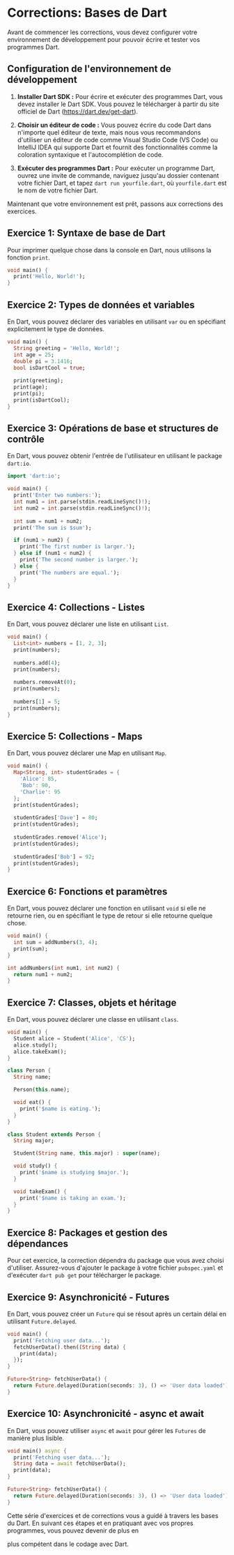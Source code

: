 # Corrections: Bases de Dart

Avant de commencer les corrections, vous devez configurer votre environnement de développement pour pouvoir écrire et tester vos programmes Dart.

## Configuration de l'environnement de développement

1. **Installer Dart SDK :** Pour écrire et exécuter des programmes Dart, vous devez installer le Dart SDK. Vous pouvez le télécharger à partir du site officiel de Dart (https://dart.dev/get-dart).

2. **Choisir un éditeur de code :** Vous pouvez écrire du code Dart dans n'importe quel éditeur de texte, mais nous vous recommandons d'utiliser un éditeur de code comme Visual Studio Code (VS Code) ou IntelliJ IDEA qui supporte Dart et fournit des fonctionnalités comme la coloration syntaxique et l'autocomplétion de code.

3. **Exécuter des programmes Dart :** Pour exécuter un programme Dart, ouvrez une invite de commande, naviguez jusqu'au dossier contenant votre fichier Dart, et tapez `dart run yourfile.dart`, où `yourfile.dart` est le nom de votre fichier Dart.

Maintenant que votre environnement est prêt, passons aux corrections des exercices.

## Exercice 1: Syntaxe de base de Dart

Pour imprimer quelque chose dans la console en Dart, nous utilisons la fonction `print`.

```dart
void main() {
  print('Hello, World!');
}
```

## Exercice 2: Types de données et variables

En Dart, vous pouvez déclarer des variables en utilisant `var` ou en spécifiant explicitement le type de données.

```dart
void main() {
  String greeting = 'Hello, World!';
  int age = 25;
  double pi = 3.1416;
  bool isDartCool = true;
  
  print(greeting);
  print(age);
  print(pi);
  print(isDartCool);
}
```

## Exercice 3: Opérations de base et structures de contrôle

En Dart, vous pouvez obtenir l'entrée de l'utilisateur en utilisant le package `dart:io`.

```dart
import 'dart:io';

void main() {
  print('Enter two numbers:');
  int num1 = int.parse(stdin.readLineSync()!);
  int num2 = int.parse(stdin.readLineSync()!);
  
  int sum = num1 + num2;
  print('The sum is $sum');

  if (num1 > num2) {
    print('The first number is larger.');
  } else if (num1 < num2) {
    print('The second number is larger.');
  } else {
    print('The numbers are equal.');
  }
}
```

## Exercice 4: Collections - Listes

En Dart, vous pouvez déclarer une liste en utilisant `List`.

```dart
void main() {
  List<int> numbers = [1, 2, 3];
  print(numbers);
  
  numbers.add(4);
  print(numbers);
  
  numbers.removeAt(0);
  print(numbers);
  
  numbers[1] = 5;
  print(numbers);
}
```

## Exercice 5: Collections - Maps

En Dart, vous pouvez déclarer une Map en utilisant `Map`.

```dart
void main() {
  Map<String, int> studentGrades = {
    'Alice': 85,
    'Bob': 90,
    'Charlie': 95
  };
  print(studentGrades);
  
  studentGrades['Dave'] = 80;
  print(studentGrades);
  
  studentGrades.remove('Alice');
  print(studentGrades);
  
  studentGrades['Bob'] = 92;
  print(studentGrades);
}
```

## Exercice 6: Fonctions et paramètres

En Dart, vous pouvez déclarer une fonction en utilisant `void` si elle ne retourne rien, ou en spécifiant le type de retour si elle retourne quelque chose.

```dart
void main() {
  int sum = addNumbers(3, 4);
  print(sum);
}

int addNumbers(int num1, int num2) {
  return num1 + num2;
}
```

## Exercice 7: Classes, objets et héritage

En Dart, vous pouvez déclarer une classe en utilisant `class`.

```dart
void main() {
  Student alice = Student('Alice', 'CS');
  alice.study();
  alice.takeExam();
}

class Person {
  String name;

  Person(this.name);

  void eat() {
    print('$name is eating.');
  }
}

class Student extends Person {
  String major;

  Student(String name, this.major) : super(name);

  void study() {
    print('$name is studying $major.');
  }

  void takeExam() {
    print('$name is taking an exam.');
  }
}
```

## Exercice 8: Packages et gestion des dépendances

Pour cet exercice, la correction dépendra du package que vous avez choisi d'utiliser. Assurez-vous d'ajouter le package à votre fichier `pubspec.yaml` et d'exécuter `dart pub get` pour télécharger le package.

## Exercice 9: Asynchronicité - Futures

En Dart, vous pouvez créer un `Future` qui se résout après un certain délai en utilisant `Future.delayed`.

```dart
void main() {
  print('Fetching user data...');
  fetchUserData().then((String data) {
    print(data);
  });
}

Future<String> fetchUserData() {
  return Future.delayed(Duration(seconds: 3), () => 'User data loaded');
}
```

## Exercice 10: Asynchronicité - async et await

En Dart, vous pouvez utiliser `async` et `await` pour gérer les `Futures` de manière plus lisible.

```dart
void main() async {
  print('Fetching user data...');
  String data = await fetchUserData();
  print(data);
}

Future<String> fetchUserData() {
  return Future.delayed(Duration(seconds: 3), () => 'User data loaded');
}
```
Cette série d'exercices et de corrections vous a guidé à travers les bases du Dart. En suivant ces étapes et en pratiquant avec vos propres programmes, vous pouvez devenir de plus en

 plus compétent dans le codage avec Dart.